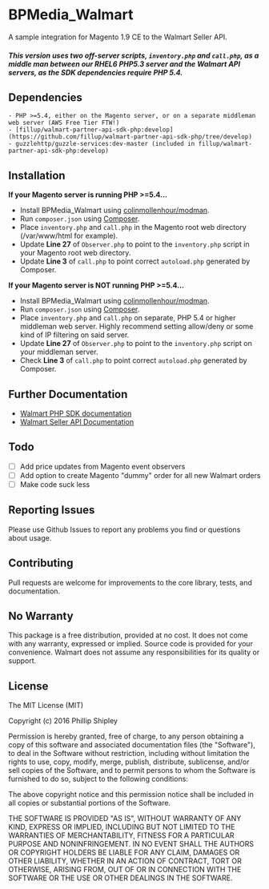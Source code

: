 # BPMedia_Walmart
A sample integration for Magento 1.9 CE to the Walmart Seller API. 

#### *This version uses two off-server scripts, `inventory.php` and `call.php`, as a middle man between our RHEL6 PHP5.3 server and the Walmart API servers, as the SDK dependencies require PHP 5.4.*

## Dependencies

	- PHP >=5.4, either on the Magento server, or on a separate middleman web server (AWS Free Tier FTW!)
	- [fillup/walmart-partner-api-sdk-php:develop](https://github.com/fillup/walmart-partner-api-sdk-php/tree/develop)
	- guzzlehttp/guzzle-services:dev-master (included in fillup/walmart-partner-api-sdk-php:develop)
	
## Installation

**If your Magento server is running PHP >=5.4...**

- Install BPMedia_Walmart using [colinmollenhour/modman](https://github.com/colinmollenhour/modman/).
- Run `composer.json` using [Composer](https://getcomposer.org/).
- Place `inventory.php` and `call.php` in the Magento root web directory (/var/www/html for example).
- Update **Line 27** of `Observer.php` to point to the `inventory.php` script in your Magento root web directory.
- Update **Line 3** of `call.php` to point correct `autoload.php` generated by Composer.


**If your Magento server is NOT running PHP >=5.4...**

- Install BPMedia_Walmart using [colinmollenhour/modman](https://github.com/colinmollenhour/modman/).
- Run `composer.json` using [Composer](https://getcomposer.org/).
- Place `inventory.php` and `call.php` on separate, PHP 5.4 or higher middleman web server. Highly recommend setting allow/deny or some 	kind of IP filtering on said server.
- Update **Line 27** of `Observer.php` to point to the `inventory.php` script on your middleman server.
- Check **Line 3** of `call.php` to point correct `autoload.php` generated by Composer.

## Further Documentation

- [Walmart PHP SDK documentation](https://github.com/fillup/walmart-partner-api-sdk-php/blob/develop/docs/README.md)
- [Walmart Seller API Documentation](https://developer.walmartapis.com/)


## Todo

- [ ] Add price updates from Magento event observers
- [ ] Add option to create Magento "dummy" order for all new Walmart orders
- [ ] Make code suck less

## Reporting Issues
Please use Github Issues to report any problems you find or questions
about usage.

## Contributing
Pull requests are welcome for improvements to the core library, tests,
and documentation.

##  No Warranty

This package is a free distribution, provided at no cost.
It does not come with any warranty, expressed or implied.
Source code is provided for your convenience.
Walmart does not assume any responsibilities for its quality or support.

## License

The MIT License (MIT)

Copyright (c) 2016 Phillip Shipley

Permission is hereby granted, free of charge, to any person obtaining a copy
of this software and associated documentation files (the "Software"), to deal
in the Software without restriction, including without limitation the rights
to use, copy, modify, merge, publish, distribute, sublicense, and/or sell
copies of the Software, and to permit persons to whom the Software is
furnished to do so, subject to the following conditions:

The above copyright notice and this permission notice shall be included in all
copies or substantial portions of the Software.

THE SOFTWARE IS PROVIDED "AS IS", WITHOUT WARRANTY OF ANY KIND, EXPRESS OR
IMPLIED, INCLUDING BUT NOT LIMITED TO THE WARRANTIES OF MERCHANTABILITY,
FITNESS FOR A PARTICULAR PURPOSE AND NONINFRINGEMENT. IN NO EVENT SHALL THE
AUTHORS OR COPYRIGHT HOLDERS BE LIABLE FOR ANY CLAIM, DAMAGES OR OTHER
LIABILITY, WHETHER IN AN ACTION OF CONTRACT, TORT OR OTHERWISE, ARISING FROM,
OUT OF OR IN CONNECTION WITH THE SOFTWARE OR THE USE OR OTHER DEALINGS IN THE
SOFTWARE.
